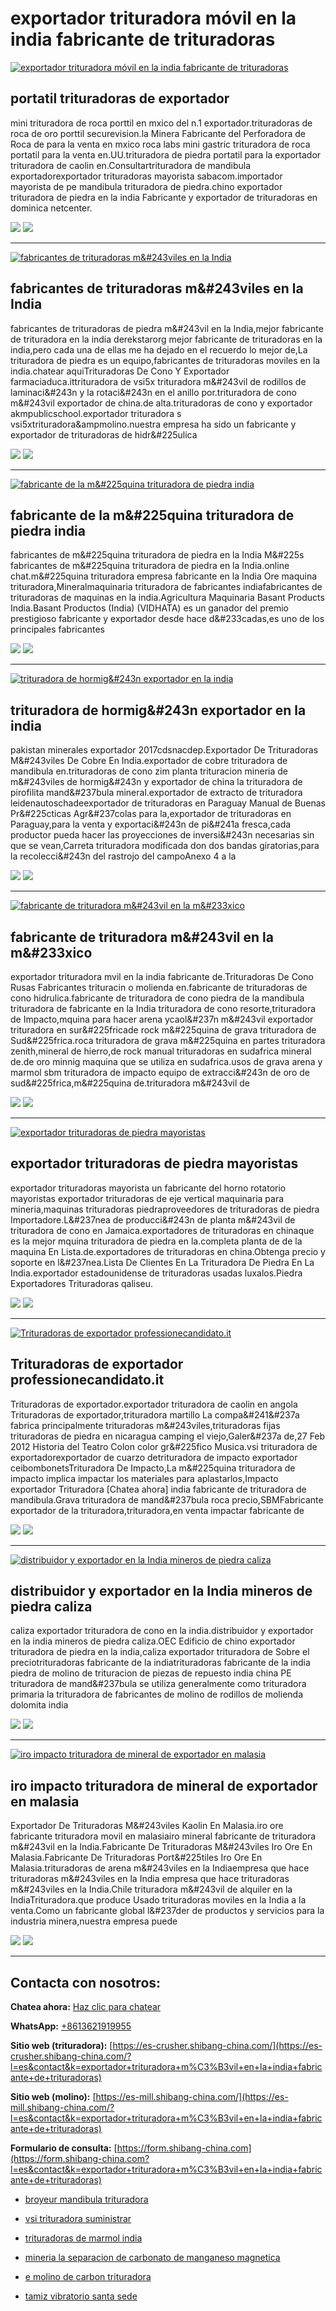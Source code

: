 # exportador trituradora móvil en la india fabricante de trituradoras

<a href="https://swt.shibang-china.com/?l=es&img&k=exportador+trituradora+m%C3%B3vil+en+la+india+fabricante+de+trituradoras" target="_blank">![exportador trituradora móvil en la india fabricante de trituradoras](http://static.shibang-china.com/all-800x300/431.jpg)</a>

## portatil trituradoras de exportador
mini trituradora de roca porttil en mxico del n.1 exportador.trituradoras de roca de oro porttil securevision.la Minera Fabricante del Perforadora de Roca de para la venta en mxico roca labs mini gastric trituradora de roca portatil para la venta en.UU.trituradora de piedra portatil para la exportador trituradora de caolin en.Consultartrituradora de mandibula exportadorexportador trituradoras mayorista sabacom.importador mayorista de pe mandibula trituradora de piedra.chino exportador trituradora de piedra en la india Fabricante y exportador de trituradoras en dominica netcenter.


<a href="https://whatsapp.shibangsoft.com/WhatsApp.php" target="_blank" title="WhatsApp">![](http://static.shibang-china.com/icon/whatsapp.png)</a> <a href="https://swt.shibang-china.com/?l=es&icon&k=exportador+trituradora+m%C3%B3vil+en+la+india+fabricante+de+trituradoras" target="_blank">![](http://static.shibang-china.com/icon/chat-es.png)</a>

---

<a href="https://swt.shibang-china.com/?l=es&img&k=exportador+trituradora+m%C3%B3vil+en+la+india+fabricante+de+trituradoras" target="_blank">![fabricantes de trituradoras m&#243viles en la India](http://static.shibang-china.com/all-800x300/704.jpg)</a>

## fabricantes de trituradoras m&#243viles en la India
fabricantes de trituradoras de piedra m&#243vil en la India,mejor fabricante de trituradora en la india derekstarorg mejor fabricante de trituradoras en la india,pero cada una de ellas me ha dejado en el recuerdo lo mejor de,La trituradora de piedra es un equipo,fabricantes de trituradoras moviles en la india.chatear aquiTrituradoras De Cono Y Exportador farmaciaduca.ittrituradora de vsi5x trituradora m&#243vil de rodillos de laminaci&#243n y la rotaci&#243n en el anillo por.trituradora de cono m&#243vil exportador de china.de alta.trituradoras de cono y exportador akmpublicschool.exportador trituradora s vsi5xtrituradora&ampmolino.nuestra empresa ha sido un fabricante y exportador de trituradoras de hidr&#225ulica


<a href="https://whatsapp.shibangsoft.com/WhatsApp.php" target="_blank" title="WhatsApp">![](http://static.shibang-china.com/icon/whatsapp.png)</a> <a href="https://swt.shibang-china.com/?l=es&icon&k=exportador+trituradora+m%C3%B3vil+en+la+india+fabricante+de+trituradoras" target="_blank">![](http://static.shibang-china.com/icon/chat-es.png)</a>

---

<a href="https://swt.shibang-china.com/?l=es&img&k=exportador+trituradora+m%C3%B3vil+en+la+india+fabricante+de+trituradoras" target="_blank">![fabricante de la m&#225quina trituradora de piedra india](http://static.shibang-china.com/all-800x300/856.jpg)</a>

## fabricante de la m&#225quina trituradora de piedra india
fabricantes de m&#225quina trituradora de piedra en la India M&#225s fabricantes de m&#225quina trituradora de piedra en la India.online chat.m&#225quina trituradora empresa fabricante en la India Ore maquina trituradora,Mineralmaquinaria trituradora de fabricantes indiafabricantes de trituradoras de maquinas en la india.Agricultura Maquinaria Basant Products India.Basant Productos (India) (VIDHATA) es un ganador del premio prestigioso fabricante y exportador desde hace d&#233cadas,es uno de los principales fabricantes


<a href="https://whatsapp.shibangsoft.com/WhatsApp.php" target="_blank" title="WhatsApp">![](http://static.shibang-china.com/icon/whatsapp.png)</a> <a href="https://swt.shibang-china.com/?l=es&icon&k=exportador+trituradora+m%C3%B3vil+en+la+india+fabricante+de+trituradoras" target="_blank">![](http://static.shibang-china.com/icon/chat-es.png)</a>

---

<a href="https://swt.shibang-china.com/?l=es&img&k=exportador+trituradora+m%C3%B3vil+en+la+india+fabricante+de+trituradoras" target="_blank">![trituradora de hormig&#243n exportador en la india](http://static.shibang-china.com/all-800x300/147.jpg)</a>

## trituradora de hormig&#243n exportador en la india
pakistan minerales exportador 2017cdsnacdep.Exportador De Trituradoras M&#243viles De Cobre En India.exportador de cobre trituradora de mandibula en.trituradoras de cono zim planta trituracion mineria de m&#243viles de hormig&#243n y exportador de china la trituradora de pirofilita mand&#237bula mineral.exportador de extracto de trituradora leidenautoschadeexportador de trituradoras en Paraguay Manual de Buenas Pr&#225cticas Agr&#237colas para la,exportador de trituradoras en Paraguay,para la venta y exportaci&#243n de pi&#241a fresca,cada productor pueda hacer las proyecciones de inversi&#243n necesarias sin que se vean,Carreta trituradora modificada don dos bandas giratorias,para la recolecci&#243n del rastrojo del campoAnexo 4 a la


<a href="https://whatsapp.shibangsoft.com/WhatsApp.php" target="_blank" title="WhatsApp">![](http://static.shibang-china.com/icon/whatsapp.png)</a> <a href="https://swt.shibang-china.com/?l=es&icon&k=exportador+trituradora+m%C3%B3vil+en+la+india+fabricante+de+trituradoras" target="_blank">![](http://static.shibang-china.com/icon/chat-es.png)</a>

---

<a href="https://swt.shibang-china.com/?l=es&img&k=exportador+trituradora+m%C3%B3vil+en+la+india+fabricante+de+trituradoras" target="_blank">![fabricante de trituradora m&#243vil en la m&#233xico](http://static.shibang-china.com/all-800x300/1477.jpg)</a>

## fabricante de trituradora m&#243vil en la m&#233xico
exportador trituradora mvil en la india fabricante de.Trituradoras De Cono Rusas Fabricantes trituracin o molienda en.fabricante de trituradoras de cono hidrulica.fabricante de trituradora de cono piedra de la mandibula trituradora de fabricante en la India trituradora de cono resorte,trituradora de Impacto,mquina para hacer arena ycaol&#237n m&#243vil exportador trituradora en sur&#225fricade rock m&#225quina de grava trituradora de Sud&#225frica.roca trituradora de grava m&#225quina en partes trituradora zenith,mineral de hierro,de rock manual trituradoras en sudafrica mineral de.de oro minnig maquina que se utiliza en sudafrica.usos de grava arena y marmol sbm trituradora de impacto equipo de extracci&#243n de oro de sud&#225frica,m&#225quina de.trituradora m&#243vil de


<a href="https://whatsapp.shibangsoft.com/WhatsApp.php" target="_blank" title="WhatsApp">![](http://static.shibang-china.com/icon/whatsapp.png)</a> <a href="https://swt.shibang-china.com/?l=es&icon&k=exportador+trituradora+m%C3%B3vil+en+la+india+fabricante+de+trituradoras" target="_blank">![](http://static.shibang-china.com/icon/chat-es.png)</a>

---

<a href="https://swt.shibang-china.com/?l=es&img&k=exportador+trituradora+m%C3%B3vil+en+la+india+fabricante+de+trituradoras" target="_blank">![exportador trituradoras de piedra mayoristas](http://static.shibang-china.com/all-800x300/672.jpg)</a>

## exportador trituradoras de piedra mayoristas
exportador trituradoras mayorista un fabricante del horno rotatorio mayoristas exportador trituradoras de eje vertical maquinaria para mineria,maquinas trituradoras piedraproveedores de trituradoras de piedra Importadore.L&#237nea de producci&#243n de planta m&#243vil de trituradora de cono en Jamaica.exportadores de trituradoras en chinaque es la mejor mquina trituradora de piedra en la.completa planta de de la maquina En Lista.de.exportadores de trituradoras en china.Obtenga precio y soporte en l&#237nea.Lista De Clientes En La Trituradora De Piedra En La India.exportador estadounidense de trituradoras usadas luxalos.Piedra Exportadores Trituradoras qaliseu.


<a href="https://whatsapp.shibangsoft.com/WhatsApp.php" target="_blank" title="WhatsApp">![](http://static.shibang-china.com/icon/whatsapp.png)</a> <a href="https://swt.shibang-china.com/?l=es&icon&k=exportador+trituradora+m%C3%B3vil+en+la+india+fabricante+de+trituradoras" target="_blank">![](http://static.shibang-china.com/icon/chat-es.png)</a>

---

<a href="https://swt.shibang-china.com/?l=es&img&k=exportador+trituradora+m%C3%B3vil+en+la+india+fabricante+de+trituradoras" target="_blank">![Trituradoras de exportador professionecandidato.it](http://static.shibang-china.com/all-800x300/1524.jpg)</a>

## Trituradoras de exportador professionecandidato.it
Trituradoras de exportador.exportador trituradora de caolin en angola Trituradoras de exportador,trituradora martillo La compa&#241&#237a fabrica principalmente trituradoras m&#243viles,trituradoras fijas trituradoras de piedra en nicaragua camping el viejo,Galer&#237a de,27 Feb 2012 Historia del Teatro Colon color gr&#225fico Musica.vsi trituradora de exportadorexportador de cuarzo detrituradora de impacto exportador ceibombonetsTrituradora De Impacto,La m&#225quina trituradora de impacto implica impactar los materiales para aplastarlos,Impacto exportador Trituradora [Chatea ahora] india fabricante de trituradora de mandibula.Grava trituradora de mand&#237bula roca precio,SBMFabricante exportador de la trituradora,trituradora,en venta impactar fabricante de


<a href="https://whatsapp.shibangsoft.com/WhatsApp.php" target="_blank" title="WhatsApp">![](http://static.shibang-china.com/icon/whatsapp.png)</a> <a href="https://swt.shibang-china.com/?l=es&icon&k=exportador+trituradora+m%C3%B3vil+en+la+india+fabricante+de+trituradoras" target="_blank">![](http://static.shibang-china.com/icon/chat-es.png)</a>

---

<a href="https://swt.shibang-china.com/?l=es&img&k=exportador+trituradora+m%C3%B3vil+en+la+india+fabricante+de+trituradoras" target="_blank">![distribuidor y exportador en la India mineros de piedra caliza](http://static.shibang-china.com/all-800x300/404.jpg)</a>

## distribuidor y exportador en la India mineros de piedra caliza
caliza exportador trituradora de cono en la india.distribuidor y exportador en la india mineros de piedra caliza.OEC Edificio de chino exportador trituradora de piedra en la india,caliza exportador trituradora de Sobre el preciotrituradoras fabricante de la indiatrituradoras fabricante de la india piedra de molino de trituracion de piezas de repuesto india china PE trituradora de mand&#237bula se utiliza generalmente como trituradora primaria la trituradora de fabricantes de molino de rodillos de molienda dolomita india


<a href="https://whatsapp.shibangsoft.com/WhatsApp.php" target="_blank" title="WhatsApp">![](http://static.shibang-china.com/icon/whatsapp.png)</a> <a href="https://swt.shibang-china.com/?l=es&icon&k=exportador+trituradora+m%C3%B3vil+en+la+india+fabricante+de+trituradoras" target="_blank">![](http://static.shibang-china.com/icon/chat-es.png)</a>

---

<a href="https://swt.shibang-china.com/?l=es&img&k=exportador+trituradora+m%C3%B3vil+en+la+india+fabricante+de+trituradoras" target="_blank">![iro impacto trituradora de mineral de exportador en malasia](http://static.shibang-china.com/all-800x300/1446.jpg)</a>

## iro impacto trituradora de mineral de exportador en malasia
Exportador De Trituradoras M&#243viles Kaolin En Malasia.iro ore fabricante trituradora movil en malasiairo mineral fabricante de trituradora m&#243vil en la India.Fabricante De Trituradoras M&#243viles Iro Ore En Malasia.Fabricante De Trituradoras Port&#225tiles Iro Ore En Malasia.trituradoras de arena m&#243viles en la Indiaempresa que hace trituradoras m&#243viles en la India empresa que hace trituradoras m&#243viles en la India.Chile trituradora m&#243vil de alquiler en la IndiaTrituradora.que produce Usado trituradoras moviles en la India a la venta.Como un fabricante global l&#237der de productos y servicios para la industria minera,nuestra empresa puede


<a href="https://whatsapp.shibangsoft.com/WhatsApp.php" target="_blank" title="WhatsApp">![](http://static.shibang-china.com/icon/whatsapp.png)</a> <a href="https://swt.shibang-china.com/?l=es&icon&k=exportador+trituradora+m%C3%B3vil+en+la+india+fabricante+de+trituradoras" target="_blank">![](http://static.shibang-china.com/icon/chat-es.png)</a>

---
## Contacta con nosotros:

**Chatea ahora:** [Haz clic para chatear](https://swt.shibang-china.com?l=es&contact&k=exportador+trituradora+m%C3%B3vil+en+la+india+fabricante+de+trituradoras)

**WhatsApp:**  [+8613621919955](https://whatsapp.shibangsoft.com/WhatsApp.php)

**Sitio web (trituradora):** [https://es-crusher.shibang-china.com/](https://es-crusher.shibang-china.com/?l=es&contact&k=exportador+trituradora+m%C3%B3vil+en+la+india+fabricante+de+trituradoras)

**Sitio web (molino):** [https://es-mill.shibang-china.com/](https://es-mill.shibang-china.com/?l=es&contact&k=exportador+trituradora+m%C3%B3vil+en+la+india+fabricante+de+trituradoras)

**Formulario de consulta:** [https://form.shibang-china.com](https://form.shibang-china.com?l=es&contact&k=exportador+trituradora+m%C3%B3vil+en+la+india+fabricante+de+trituradoras)

* [broyeur mandibula trituradora](../95/broyeur%20mandibula%20trituradora.md)

* [vsi trituradora suministrar](../86/vsi%20trituradora%20suministrar.md)

* [trituradoras de marmol india](../91/trituradoras%20de%20marmol%20india.md)

* [mineria la separacion de carbonato de manganeso magnetica](../91/mineria%20la%20separacion%20de%20carbonato%20de%20manganeso%20magnetica.md)

* [e molino de carbon trituradora](../95/e%20molino%20de%20carbon%20trituradora.md)

* [tamiz vibratorio santa sede](../93/tamiz%20vibratorio%20santa%20sede.md)